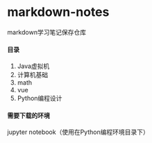 # markdown-notes
markdown学习笔记保存仓库

#### 目录

1. Java虚拟机
2. 计算机基础
3. math
4. vue
5. Python编程设计

#### 需要下载的环境

jupyter notebook（使用在Python编程环境目录下）
